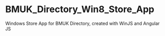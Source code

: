 BMUK_Directory_Win8_Store_App
=============================

Windows Store App for BMUK Directory, created with WinJS and Angular JS
